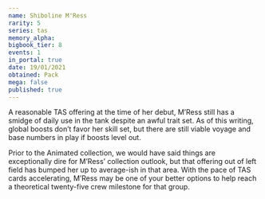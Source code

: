 ```yaml
---
name: Shiboline M'Ress
rarity: 5
series: tas
memory_alpha:
bigbook_tier: 8
events: 1
in_portal: true
date: 19/01/2021
obtained: Pack
mega: false
published: true
---
```


A reasonable TAS offering at the time of her debut, M’Ress still has a smidge of daily use in the tank despite an awful trait set. As of this writing, global boosts don’t favor her skill set, but there are still viable voyage and base numbers in play if boosts level out.

Prior to the Animated collection, we would have said things are exceptionally dire for M’Ress’ collection outlook, but that offering out of left field has bumped her up to average-ish in that area. With the pace of TAS cards accelerating, M’Ress may be one of your better options to help reach a theoretical twenty-five crew milestone for that group.
